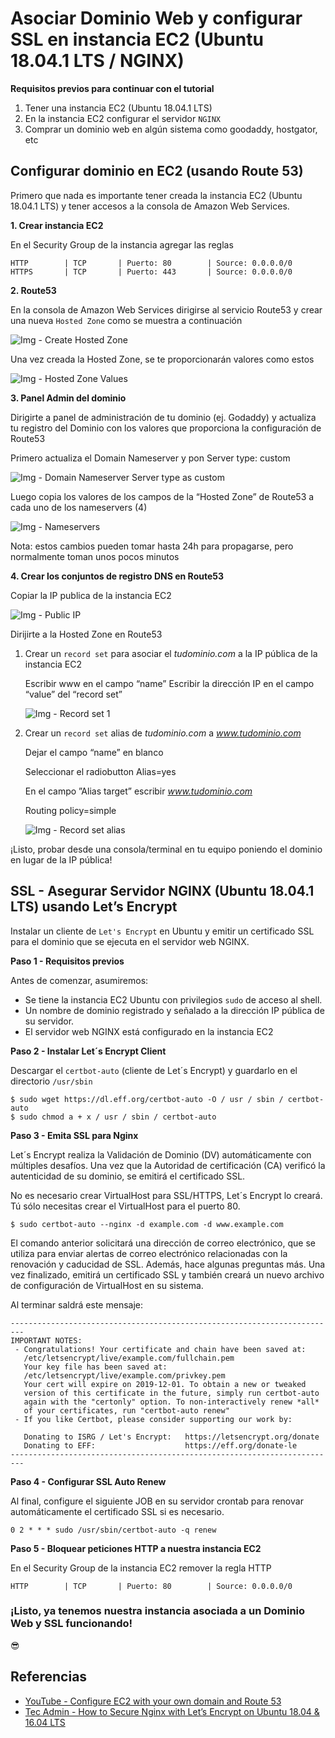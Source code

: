 # Asociar Dominio Web y configurar SSL en instancia EC2 (Ubuntu 18.04.1 LTS / NGINX)

>
**Requisitos previos para continuar con el tutorial**
1. Tener una instancia EC2 (Ubuntu 18.04.1 LTS)
2. En la instancia EC2 configurar el servidor `NGINX`
3. Comprar un dominio web en algún sistema como goodaddy, hostgator, etc 

>


## Configurar dominio en EC2 (usando Route 53)

Primero que nada es importante tener creada la instancia EC2 (Ubuntu 18.04.1 LTS) y tener accesos a la consola de Amazon Web Services.

**1. Crear instancia EC2**

En el Security Group de la instancia agregar las reglas

```
HTTP 		| TCP 		| Puerto: 80 		| Source: 0.0.0.0/0
HTTPS		| TCP		| Puerto: 443		| Source: 0.0.0.0/0
```

**2. Route53**

En la consola de Amazon Web Services dirigirse al servicio Route53 y crear una nueva `Hosted Zone` como se muestra a continuación

![Img - Create Hosted Zone](https://raw.githubusercontent.com/antonioxtasis/Domain-Ubuntu-EC2-Route53-SSL/master/imgs/create-hosted-zone.png)

Una vez creada la Hosted Zone, se te proporcionarán valores como estos

![Img - Hosted Zone Values](https://raw.githubusercontent.com/antonioxtasis/Domain-Ubuntu-EC2-Route53-SSL/master/imgs/hosted-zone-values.png)

**3. Panel Admin del dominio**

Dirigirte a panel de administración de tu dominio (ej. Godaddy) y actualiza tu registro del Dominio con los valores que proporciona la configuración  de Route53

Primero actualiza el Domain Nameserver y pon Server type: custom

![Img - Domain Nameserver Server type as custom](https://raw.githubusercontent.com/antonioxtasis/Domain-Ubuntu-EC2-Route53-SSL/master/imgs/domain-nameserver-type-custom.png)

Luego copia los valores de los campos de la “Hosted Zone” de Route53 a cada uno de los nameservers (4)

![Img - Nameservers](https://raw.githubusercontent.com/antonioxtasis/Domain-Ubuntu-EC2-Route53-SSL/master/imgs/nameservers-4.png)

>
Nota: estos cambios pueden tomar hasta 24h para propagarse, pero normalmente toman unos pocos minutos
>

**4. Crear los conjuntos de registro DNS en Route53**

Copiar la IP publica de la instancia EC2

![Img - Public IP](https://raw.githubusercontent.com/antonioxtasis/Domain-Ubuntu-EC2-Route53-SSL/master/imgs/ec2-public-ip.png)


Dirijirte a la Hosted Zone en Route53

1. Crear un `record set` para asociar el _tudominio.com_ a la IP pública de la instancia EC2
	
	Escribir www en el campo “name”
	Escribir la dirección IP en el campo “value” del “record set”
	
	![Img - Record set 1](https://raw.githubusercontent.com/antonioxtasis/Domain-Ubuntu-EC2-Route53-SSL/master/imgs/record-set-1.png)
	
2. Crear un `record set` alias de _tudominio.com_ a _www.tudominio.com_
	
	Dejar el campo “name” en blanco
	
	Seleccionar el radiobutton Alias=yes
	
	En el campo ”Alias target” escribir _www.tudominio.com_
	
	Routing policy=simple
	
	![Img - Record set alias](https://raw.githubusercontent.com/antonioxtasis/Domain-Ubuntu-EC2-Route53-SSL/master/imgs/record-set-alias.png)


¡Listo, probar desde una consola/terminal en tu equipo poniendo el dominio en lugar de la IP pública!


## SSL - Asegurar Servidor NGINX (Ubuntu 18.04.1 LTS) usando Let’s Encrypt


Instalar un cliente de `Let's Encrypt` en Ubuntu y emitir un certificado SSL para el dominio que se ejecuta en el servidor web NGINX.

**Paso 1 - Requisitos previos**

Antes de comenzar, asumiremos:

* Se tiene la instancia EC2 Ubuntu con privilegios `sudo` de acceso al shell.
* Un nombre de dominio registrado y señalado a la dirección IP pública de su servidor.
* El servidor web NGINX está configurado en la instancia EC2


**Paso 2 - Instalar Let´s Encrypt Client**

Descargar el `certbot-auto` (cliente de Let´s Encrypt) y guardarlo en el directorio `/usr/sbin`

```
$ sudo wget https://dl.eff.org/certbot-auto -O / usr / sbin / certbot-auto
$ sudo chmod a + x / usr / sbin / certbot-auto
```

**Paso 3 - Emita SSL para Nginx**

Let´s Encrypt realiza la Validación de Dominio (DV) automáticamente con múltiples desafíos. Una vez que la Autoridad de certificación (CA) verificó la autenticidad de su dominio, se emitirá el certificado SSL.

No es necesario crear VirtualHost para SSL/HTTPS, Let´s Encrypt lo creará. Tú sólo necesitas crear el VirtualHost para el puerto 80.

```
$ sudo certbot-auto --nginx -d example.com -d www.example.com
```

El comando anterior solicitará una dirección de correo electrónico, que se utiliza para enviar alertas de correo electrónico relacionadas con la renovación y caducidad de SSL. Además, hace algunas preguntas más. Una vez finalizado, emitirá un certificado SSL y también creará un nuevo archivo de configuración de VirtualHost en su sistema.

Al terminar saldrá este mensaje:

```
-------------------------------------------------------------------------
IMPORTANT NOTES:
 - Congratulations! Your certificate and chain have been saved at:
   /etc/letsencrypt/live/example.com/fullchain.pem
   Your key file has been saved at:
   /etc/letsencrypt/live/example.com/privkey.pem
   Your cert will expire on 2019-12-01. To obtain a new or tweaked
   version of this certificate in the future, simply run certbot-auto
   again with the "certonly" option. To non-interactively renew *all*
   of your certificates, run "certbot-auto renew"
 - If you like Certbot, please consider supporting our work by:

   Donating to ISRG / Let's Encrypt:   https://letsencrypt.org/donate
   Donating to EFF:                    https://eff.org/donate-le
-------------------------------------------------------------------------
```

**Paso 4 - Configurar SSL Auto Renew**

Al final, configure el siguiente JOB en su servidor crontab para renovar automáticamente el certificado SSL si es necesario.

```
0 2 * * * sudo /usr/sbin/certbot-auto -q renew
```

**Paso 5 - Bloquear peticiones HTTP a nuestra instancia EC2**

En el Security Group de la instancia EC2 remover la regla HTTP

```
HTTP 		| TCP 		| Puerto: 80 		| Source: 0.0.0.0/0
```


### ¡Listo, ya tenemos nuestra instancia asociada a un Dominio Web y SSL funcionando!

😎



## Referencias
* [YouTube - Configure EC2 with your own domain and Route 53](https://www.youtube.com/watch?v=aHuQExY360I)
* [Tec Admin - How to Secure Nginx with Let’s Encrypt on Ubuntu 18.04 & 16.04 LTS](https://tecadmin.net/nginx-lets-encrypt-ssl-ubuntu/)


